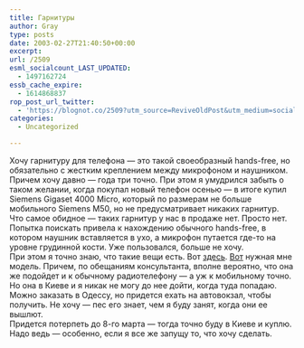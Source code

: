 ```yaml
---
title: Гарнитуры
author: Gray
type: posts
date: 2003-02-27T21:40:50+00:00
excerpt:
url: /2509
esml_socialcount_LAST_UPDATED:
  - 1497162724
essb_cache_expire:
  - 1614868837
rop_post_url_twitter:
  - 'https://blognot.co/2509?utm_source=ReviveOldPost&utm_medium=social&utm_campaign=ReviveOldPost'
categories:
  - Uncategorized

---
```








Хочу гарнитуру для телефона &#8212; это такой своеобразный hands-free, но обязательно с жестким креплением между микрофоном и наушником. Причем хочу давно &#8212; года три точно. При этом я умудрился забыть о таком желании, когда покупал новый телефон осенью &#8212; в итоге купил Siemens Gigaset 4000 Micro, который по размерам не больше мобильного Siemens M50, но не предусматривает никаких гарнитур.  
Что самое обидное &#8212; таких гарнитур у нас в продаже нет. Просто нет. Попытка поискать привела к нахождению обычного hands-free, в котором наушник вставляется в ухо, а микрофон путается где-то на уровне грудинной кости. Уже пользовался, больше не хочу.  
При этом я точно знаю, что такие вещи есть. Вот <a href="http://www.itkom.com.ua/order-headset.php3" target="_blank">здесь</a>. <a href="http://www.itkom.com.ua/plant_m133-sm1.php3" target="_blank">Вот</a> нужная мне модель. Причем, по обещаниям консультанта, вполне вероятно, что она же подойдет и к обычному радиотелефону &#8212; а уж к мобильному точно. Но она в Киеве и я никак не могу до нее дойти, когда туда попадаю. Можно заказать в Одессу, но придется ехать на автовокзал, чтобы получить. Не хочу &#8212; пес его знает, чем я буду занят, когда они ее вышлют.  
Придется потерпеть до 8-го марта &#8212; тогда точно буду в Киеве и куплю. Надо ведь &#8212; особенно, если я все же запущу то, что хочу сделать.